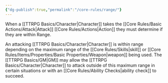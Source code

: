 ```yaml
---
{"dg-publish":true,"permalink":"/core-rules/range/"}
---
```


When a [[TTRPG Basics/Character\|Character]] takes the [[Core Rules/Basic Actions/Attack\|Attack]] [[Core Rules/Actions\|Action]] they must determine if they are within Range.

An attacking [[TTRPG Basics/Character\|Character]] is within range depending on the maximum range of the [[Core Rules/Skills\|skill]] or [[Core Rules/Items/Properties/Basic Properties/Weapon\|weapon]] being used. The [[TTRPG Basics/GM\|GM]] may allow the [[TTRPG Basics/Character\|Character]] to attack outside of this maximum range in certain situations or with an [[Core Rules/Ability Checks\|ability check]] to succeed.